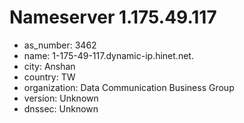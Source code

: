 # Nameserver 1.175.49.117

* as_number: 3462
* name: 1-175-49-117.dynamic-ip.hinet.net.
* city: Anshan
* country: TW
* organization: Data Communication Business Group
* version: Unknown
* dnssec: Unknown
